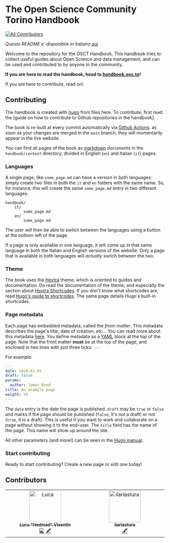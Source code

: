 # The Open Science Community Torino Handbook

[![All Contributors](https://img.shields.io/github/all-contributors/OSCTorino/handbook?color=ee8449&style=flat-square)](#contributors)

*Questo README e' disponibile in italiano [qui](https://github.com/OSCTorino/handbook/tree/main/docs/README-it.md)*

Welcome to the repository for the OSCT Handbook.
This handbook tries to collect useful guides about Open Science and data management, and can be used and contributed to by anyone in the community.

**If you are here to read the handbook, head to [handbook.osc.to](https://handbook.osc.to/)!**

If you are here to contribute, read on!

## Contributing

The handbook is created with [hugo](https://gohugo.io/) from files here.
To contribute, first read the [guide on how to contribute to Github repositories in the handbook].

The book is re-built at every commit automatically via [Github Actions](https://github.com/features/actions): as soon as your changes are merged in the `main` branch, they will momentarily appear in the live website.

You can find all pages of the book as [markdown](https://www.markdownguide.org/) documents in the `handbook/content` directory, divided in English (`en`) and Italian (`it`) pages.

### Languages
A single page, like `some_page.md` can have a version in both languages: simply create two files in both the `it` and `en` folders with the same name.
So, for instance, this will create the same `some_page.md` entry in two different languages:
```
handbook/
    it/
        some_page.md
    en/
        some_page.md
```

The user will then be able to switch between the languages using a button at the bottom-left of the page.

If a page is only available in one language, it will come up in that same language in both the Italian and English versions of the website.
Only a page that is available in both languages will *actually* switch between the two.

### Theme
The book uses the [Hextra](https://imfing.github.io/hextra/) theme, which is oriented to guides and documentation.
Do read the documentation of the theme, and especially the section about [Hextra Shortcodes](https://imfing.github.io/hextra/docs/guide/shortcodes/).
If you don't know what shortcodes are, read [Hugo's guide to shortcodes](https://gohugo.io/content-management/shortcodes/).
The same page details Hugo's built-in shortcodes.

### Page metadata
Each page has embedded metadata, called the *front-matter*.
This metadata describes the page's title, date of creation, etc...
You can read more about this metadata [here](https://gohugo.io/content-management/front-matter/).
You define metadata as a [YAML](https://yaml.org/) block at the top of the page.
Note that the front matter **must** be at the top of the page, and enclosed in two lines with just three ticks: `---`

For example:
```yaml
---
date: 2024-01-01
draft: false
params:
  author: James Bond
title: An example page
weigth: 10
---
```
The `date` entry is the date the page is published.
`draft` may be `true` or `false` and marks if the page should be published (`false`, it's not a draft) or not (`true`, it *is* a draft).
This is useful if you want to work and collaborate on a page without showing it to the end-user.
The `title` field has the name of the page. This name will show up around the site.

All other parameters (and more!) can be seen in the [Hugo manual](https://gohugo.io/content-management/front-matter/).

### Start contributing
Ready to start contributing? Create a new page or edit one today!

## Contributors

<!-- ALL-CONTRIBUTORS-LIST:START - Do not remove or modify this section -->
<!-- prettier-ignore-start -->
<!-- markdownlint-disable -->
<table>
  <tbody>
    <tr>
      <td align="center" valign="top" width="14.28%"><a href="https://mrhedmad.github.io/blog/"><img src="https://avatars.githubusercontent.com/u/46203625?v=4?s=100" width="100px;" alt="Luca "Hedmad" Visentin"/><br /><sub><b>Luca "Hedmad" Visentin</b></sub></a><br /><a href="#code-MrHedmad" title="Code">💻</a> <a href="#content-MrHedmad" title="Content">🖋</a></td>
      <td align="center" valign="top" width="14.28%"><a href="https://github.com/ilariastura"><img src="https://avatars.githubusercontent.com/u/168740729?v=4?s=100" width="100px;" alt="ilariastura"/><br /><sub><b>ilariastura</b></sub></a><br /><a href="#content-ilariastura" title="Content">🖋</a></td>
    </tr>
  </tbody>
</table>

<!-- markdownlint-restore -->
<!-- prettier-ignore-end -->

<!-- ALL-CONTRIBUTORS-LIST:END -->

